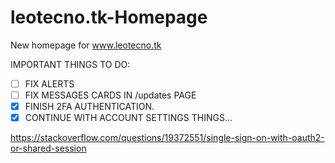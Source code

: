 # leotecno.tk-Homepage
New homepage for www.leotecno.tk

IMPORTANT THINGS TO DO:

- [ ] FIX ALERTS
- [ ] FIX MESSAGES CARDS IN /updates PAGE
- [x] FINISH 2FA AUTHENTICATION.
- [x] CONTINUE WITH ACCOUNT SETTINGS THINGS...

https://stackoverflow.com/questions/19372551/single-sign-on-with-oauth2-or-shared-session
